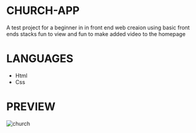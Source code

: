 # CHURCH-APP

A test project for a beginner in in front end web creaion using basic front ends stacks
fun to view and fun to make added video to the homepage 

# LANGUAGES
- Html
- Css

# PREVIEW

![church](https://github.com/user-attachments/assets/27856bda-eb27-4d9d-97d3-4fe559429d42)
